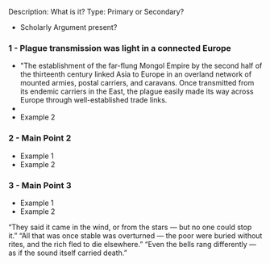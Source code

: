 Description: What is it?
Type: Primary or Secondary?
- Scholarly Argument present?
### 1 - Plague transmission was light in a connected Europe
- "The establishment of the far-flung Mongol Empire by the second half of the thirteenth century linked Asia to Europe in an overland network of mounted armies, postal carriers, and caravans. Once transmitted from its endemic carriers in the East, the plague easily made its way across Europe through well-established trade links.
- 
- Example 2
### 2 - Main Point 2
- Example 1
- Example 2
### 3 - Main Point 3
- Example 1
- Example 2

“They said it came in the wind, or from the stars — but no one could stop it.”
“All that was once stable was overturned — the poor were buried without rites, and the rich fled to die elsewhere.”
“Even the bells rang differently — as if the sound itself carried death.”